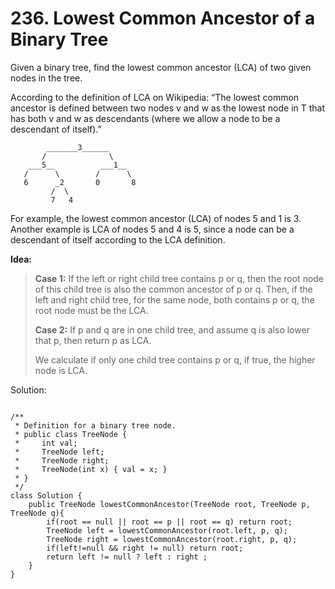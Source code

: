 # 236. Lowest Common Ancestor of a Binary Tree

Given a binary tree, find the lowest common ancestor (LCA) of two given nodes in the tree.

According to the definition of LCA on Wikipedia: “The lowest common ancestor is defined between two nodes v and w as the lowest node in T that has both v and w as descendants (where we allow a node to be a descendant of itself).”
	
	        _______3______
	       /              \
	    ___5__          ___1__
	   /      \        /      \
	   6      _2       0       8
	         /  \
	         7   4
For example, the lowest common ancestor (LCA) of nodes 5 and 1 is 3. Another example is LCA of nodes 5 and 4 is 5, since a node can be a descendant of itself according to the LCA definition.


**Idea:**
	
> **Case 1:** If the left or right child tree contains p or q, then the root node of this child tree is also the common ancestor of p or q. Then, if the left and right child tree, for the same node, both contains p or q, the root node must be the LCA. 
> 
> **Case 2:** If p and q are in one child tree, and assume q is also lower that p, then return p as LCA.
> 
> We calculate if only one child tree contains p or q, if true, the higher node is LCA.


Solution:

```

/**
 * Definition for a binary tree node.
 * public class TreeNode {
 *     int val;
 *     TreeNode left;
 *     TreeNode right;
 *     TreeNode(int x) { val = x; }
 * }
 */
class Solution {
	public TreeNode lowestCommonAncestor(TreeNode root, TreeNode p, TreeNode q){
    	if(root == null || root == p || root == q) return root;
    	TreeNode left = lowestCommonAncestor(root.left, p, q);
    	TreeNode right = lowestCommonAncestor(root.right, p, q);
		if(left!=null && right != null) return root;
		return left != null ? left : right ;
	}
}
```